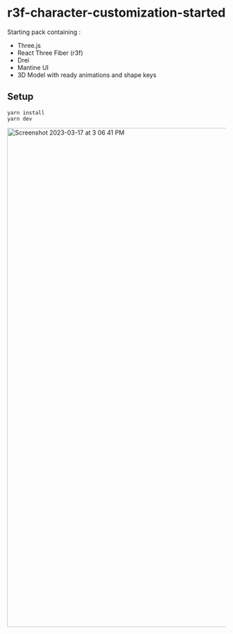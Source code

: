 # r3f-character-customization-started

Starting pack containing :
- Three.js
- React Three Fiber (r3f)
- Drei
- Mantine UI
- 3D Model with ready animations and shape keys

## Setup
```
yarn install
yarn dev
```
<img width="1151" alt="Screenshot 2023-03-17 at 3 06 41 PM" src="https://user-images.githubusercontent.com/607239/225996152-d0107bf6-d4b0-4918-b0b9-3601d50378ff.png">

